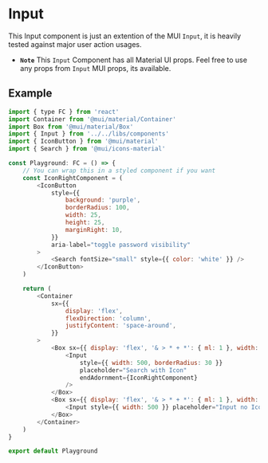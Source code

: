 # Input

This Input component is just an extention of the MUI `Input`, it is heavily tested against major user action usages.

-   **`Note`** This `Input` Component has all Material UI props. Feel free to use any props from `Input` MUI props, its available.

## Example

```js
import { type FC } from 'react'
import Container from '@mui/material/Container'
import Box from '@mui/material/Box'
import { Input } from '../../libs/components'
import { IconButton } from '@mui/material'
import { Search } from '@mui/icons-material'

const Playground: FC = () => {
    // You can wrap this in a styled component if you want
    const IconRightComponent = (
        <IconButton
            style={{
                background: 'purple',
                borderRadius: 100,
                width: 25,
                height: 25,
                marginRight: 10,
            }}
            aria-label="toggle password visibility"
        >
            <Search fontSize="small" style={{ color: 'white' }} />
        </IconButton>
    )

    return (
        <Container
            sx={{
                display: 'flex',
                flexDirection: 'column',
                justifyContent: 'space-around',
            }}
        >
            <Box sx={{ display: 'flex', '& > * + *': { ml: 1 }, width: 500 }}>
                <Input
                    style={{ width: 500, borderRadius: 30 }}
                    placeholder="Search with Icon"
                    endAdornment={IconRightComponent}
                />
            </Box>
            <Box sx={{ display: 'flex', '& > * + *': { ml: 1 }, width: 500 }}>
                <Input style={{ width: 500 }} placeholder="Input no Icon" />
            </Box>
        </Container>
    )
}

export default Playground
```

